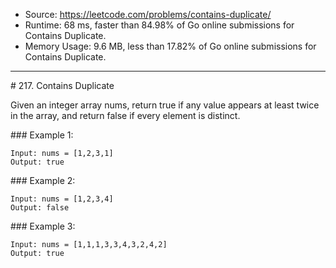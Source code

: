 - Source: https://leetcode.com/problems/contains-duplicate/
- Runtime: 68 ms, faster than 84.98% of Go online submissions for Contains Duplicate.
- Memory Usage: 9.6 MB, less than 17.82% of Go online submissions for Contains Duplicate.
--- 

# 217. Contains Duplicate


Given an integer array nums, return true if any value appears at least twice in the array, and return false if every element is distinct.

### Example 1:

```
Input: nums = [1,2,3,1]
Output: true
```


### Example 2:

```
Input: nums = [1,2,3,4]
Output: false
```


### Example 3:

```
Input: nums = [1,1,1,3,3,4,3,2,4,2]
Output: true
```

